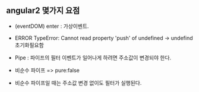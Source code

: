 
## angular2 몇가지 요점

- (eventDOM) enter : 가상이벤트.
- ERROR TypeError: Cannot read property 'push' of undefined -> undefind 초기화필요함

- Pipe :
파이프의 필터 이벤트가 일어나게 하려면 주소값이 변경되야 한다.

- 비순수 파이프 => pure:false 
- 비순수 파이프일 때는 주소값 변경 없이도 필터가 실행된다.

